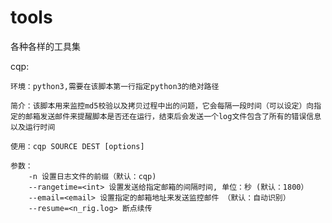 # tools
各种各样的工具集

cqp:  

    环境：python3,需要在该脚本第一行指定python3的绝对路径
    
    简介：该脚本用来监控md5校验以及拷贝过程中出的问题，它会每隔一段时间（可以设定）向指定的邮箱发送邮件来提醒脚本是否还在运行，结束后会发送一个log文件包含了所有的错误信息以及运行时间  
    
    使用：cqp SOURCE DEST [options]
    
    参数：  
        -n 设置日志文件的前缀（默认：cqp)
        --rangetime=<int> 设置发送给指定邮箱的间隔时间, 单位：秒 (默认：1800）
        --email=<email> 设置指定的邮箱地址来发送监控邮件 （默认：自动识别）
        --resume=<n_rig.log> 断点续传
